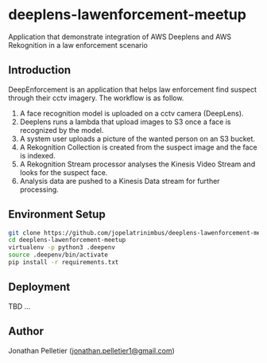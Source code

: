 # deeplens-lawenforcement-meetup
Application that demonstrate integration of AWS Deeplens and AWS Rekognition
in a law enforcement scenario


## Introduction
DeepEnforcement is an application that helps law enforcement find suspect 
through their cctv imagery. The workflow is as follow.

1. A face recognition model is uploaded on a cctv camera (DeepLens).
2. Deeplens runs a lambda that upload images to S3 once a face is
recognized by the model.
3. A system user uploads a picture of the wanted person on an S3 bucket.
4. A Rekognition Collection is created from the suspect image and the face
is indexed.
5. A Rekognition Stream processor analyses the Kinesis Video Stream and looks
for the suspect face.
6. Analysis data are pushed to a Kinesis Data stream for further processing.

## Environment Setup
```bash
git clone https://github.com/jopelatrinimbus/deeplens-lawenforcement-meetup.git
cd deeplens-lawenforcement-meetup
virtualenv -p python3 .deepenv
source .deepenv/bin/activate
pip install -r requirements.txt
```

## Deployment
TBD ...

## Author
Jonathan Pelletier (jonathan.pelletier1@gmail.com)
